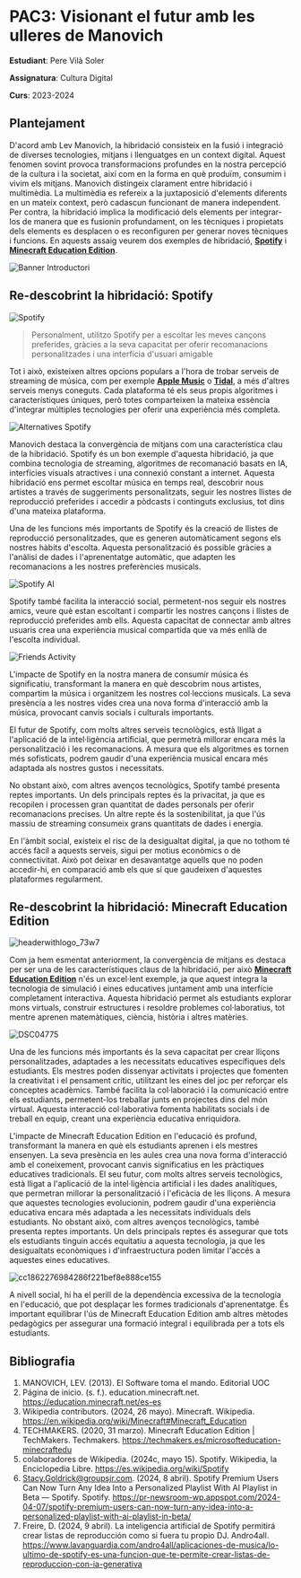 # PAC3: Visionant el futur amb les ulleres de Manovich

**Estudiant**: Pere Vilà Soler

**Assignatura**: Cultura Digital

**Curs**: 2023-2024

## Plantejament

D'acord amb Lev Manovich, la hibridació consisteix en la fusió i integració de diverses tecnologies, mitjans i llenguatges en un context digital. Aquest fenomen sovint provoca transformacions profundes en la nostra percepció de la cultura i la societat, així com en la forma en què produïm, consumim i vivim els mitjans. Manovich distingeix clarament entre hibridació i multimèdia. La multimèdia es refereix a la juxtaposició d'elements diferents en un mateix context, però cadascun funcionant de manera independent. Per contra, la hibridació implica la modificació dels elements per integrar-los de manera que es fusionin profundament, on les tècniques i propietats dels elements es desplacen o es reconfiguren per generar noves tècniques i funcions. En aquests assaig veurem dos exemples de hibridació, [**Spotify**](https://open.spotify.com/intl-es) i [**Minecraft Education Edition**](https://education.minecraft.net/es-es).

![Banner Introductori](https://github.com/PereVilaSoler/PAC3_Manovich_Reloaded_Pere_Vil-/assets/170944895/c3cb10c7-9102-44e0-a05b-33e11e2d4bb6)

## Re-descobrint la hibridació: Spotify

![Spotify](https://github.com/PereVilaSoler/PAC3_Manovich_Reloaded_Pere_Vil-/assets/170944895/7cfc7aba-5ec2-4341-a983-d78b67676304)

> Personalment, utilitzo Spotify per a escoltar les meves cançons preferides, gràcies a la seva capacitat per oferir recomanacions personalitzades i una interfícia d'usuari amigable

Tot i això, existeixen altres opcions populars a l'hora de trobar serveis de streaming de música, com per exemple [**Apple Music**](https://music.apple.com/es/browse) o [**Tidal**](https://tidal.com/), a més d'altres serveis menys coneguts. Cada plataforma té els seus propis algoritmes i característiques úniques, però totes comparteixen la mateixa essència d'integrar múltiples tecnologies per oferir una experiència més completa.

![Alternatives Spotify](https://github.com/PereVilaSoler/PAC3_Manovich_Reloaded_Pere_Vil-/assets/170944895/288659a3-4bf1-4d9a-8845-cfd4befc0611)

Manovich destaca la convergència de mitjans com una característica clau de la hibridació. Spotify és un bon exemple d'aquesta hibridació, ja que combina tecnologia de streaming, algoritmes de recomanació basats en IA, interfícies visuals atractives i una connexió constant a internet. Aquesta hibridació ens permet escoltar música en temps real, descobrir nous artistes a través de suggeriments personalitzats, seguir les nostres llistes de reproducció preferides i accedir a pòdcasts i continguts exclusius, tot dins d'una mateixa plataforma.

Una de les funcions més importants de Spotify és la creació de llistes de reproducció personalitzades, que es generen automàticament segons els nostres hàbits d'escolta. Aquesta personalització és possible gràcies a l'anàlisi de dades i l'aprenentatge automàtic, que adapten les recomanacions a les nostres preferències musicals.

![Spotify AI](https://github.com/PereVilaSoler/PAC3_Manovich_Reloaded_Pere_Vil-/assets/170944895/d306e309-582f-4e57-ad11-7e0ee0c19374)

Spotify també facilita la interacció social, permetent-nos seguir els nostres amics, veure què estan escoltant i compartir les nostres cançons i llistes de reproducció preferides amb ells. Aquesta capacitat de connectar amb altres usuaris crea una experiència musical compartida que va més enllà de l'escolta individual.

![Friends Activity](https://github.com/PereVilaSoler/PAC3_Manovich_Reloaded_Pere_Vil-/assets/170944895/eeddf489-752b-4cd7-839c-1932fe8b9032)

L'impacte de Spotify en la nostra manera de consumir música és significatiu, transformant la manera en què descobrim nous artistes, compartim la música i organitzem les nostres col·leccions musicals. La seva presència a les nostres vides crea una nova forma d'interacció amb la música, provocant canvis socials i culturals importants.

El futur de Spotify, com molts altres serveis tecnològics, està lligat a l'aplicació de la intel·ligència artificial, que permetrà millorar encara més la personalització i les recomanacions. A mesura que els algoritmes es tornen més sofisticats, podrem gaudir d'una experiència musical encara més adaptada als nostres gustos i necessitats.

No obstant això, com altres avenços tecnològics, Spotify també presenta reptes importants. Un dels principals reptes és la privacitat, ja que es recopilen i processen gran quantitat de dades personals per oferir recomanacions precises. Un altre repte és la sostenibilitat, ja que l'ús massiu de streaming consumeix grans quantitats de dades i energia.

En l'àmbit social, existeix el risc de la desigualtat digital, ja que no tothom té accés fàcil a aquests serveis, sigui per motius econòmics o de connectivitat. Això pot deixar en desavantatge aquells que no poden accedir-hi, en comparació amb els que sí que gaudeixen d'aquestes plataformes regularment.

## Re-descobrint la hibridació: Minecraft Education Edition

![headerwithlogo_73w7](https://github.com/PereVilaSoler/PAC3_Manovich_Reloaded_Pere_Vil-/assets/170944895/0c6be1ab-c5f0-4ade-a3b0-66ef1df9e6a6)

Com ja hem esmentat anteriorment, la convergència de mitjans es destaca per ser una de les característiques claus de la hibridació, per això [**Minecraft Education Edition**](https://education.minecraft.net/es-es) n'és un excel·lent exemple, ja que aquest integra la tecnologia de simulació i eines educatives juntament amb una interfície completament interactiva. Aquesta hibridació permet als estudiants explorar mons virtuals, construir estructures i resoldre problemes col·laboratius, tot mentre aprenen matemàtiques, ciència, història i altres matèries.

![DSC04775](https://github.com/PereVilaSoler/PAC3_Manovich_Reloaded_Pere_Vil-/assets/170944895/7408704c-3536-49dd-9ce3-5e91f5f66e66)

Una de les funcions més importants és la seva capacitat per crear lliçons personalitzades, adaptades a les necessitats educatives específiques dels estudiants. Els mestres poden dissenyar activitats i projectes que fomenten la creativitat i el pensament crític, utilitzant les eines del joc per reforçar els conceptes acadèmics. També facilita la col·laboració i la comunicació entre els estudiants, permetent-los treballar junts en projectes dins del món virtual. Aquesta interacció col·laborativa fomenta habilitats socials i de treball en equip, creant una experiència educativa enriquidora.

L'impacte de Minecraft Education Edition en l'educació és profund, transformant la manera en què els estudiants aprenen i els mestres ensenyen. La seva presència en les aules crea una nova forma d'interacció amb el coneixement, provocant canvis significatius en les pràctiques educatives tradicionals. El seu futur, com molts altres serveis tecnològics, està lligat a l'aplicació de la intel·ligència artificial i les dades analítiques, que permetran millorar la personalització i l'eficàcia de les lliçons. A mesura que aquestes tecnologies evolucionin, podrem gaudir d'una experiència educativa encara més adaptada a les necessitats individuals dels estudiants. No obstant això, com altres avenços tecnològics, també presenta reptes importants. Un dels principals reptes és assegurar que tots els estudiants tinguin accés equitatiu a aquesta tecnologia, ja que les desigualtats econòmiques i d'infraestructura poden limitar l'accés a aquestes eines educatives.

![cc1862276984286f221bef8e888ce155](https://github.com/PereVilaSoler/PAC3_Manovich_Reloaded_Pere_Vil-/assets/170944895/a85d1c2c-d666-408d-bb8f-16802f428def)

A nivell social, hi ha el perill de la dependència excessiva de la tecnologia en l'educació, que pot desplaçar les formes tradicionals d'aprenentatge. És important equilibrar l'ús de Minecraft Education Edition amb altres mètodes pedagògics per assegurar una formació integral i equilibrada per a tots els estudiants.

## Bibliografia

1. MANOVICH, LEV. (2013). El Software toma el mando. Editorial UOC
2. Página de inicio. (s. f.). education.minecraft.net. https://education.minecraft.net/es-es
3. Wikipedia contributors. (2024, 26 mayo). Minecraft. Wikipedia. https://en.wikipedia.org/wiki/Minecraft#Minecraft_Education
4. TECHMAKERS. (2020, 31 marzo). Minecraft Education Edition | TechMakers. Techmakers. https://techmakers.es/microsofteducation-minecraftedu
5. colaboradores de Wikipedia. (2024c, mayo 15). Spotify. Wikipedia, la Enciclopedia Libre. https://es.wikipedia.org/wiki/Spotify
6. Stacy.Goldrick@groupsjr.com. (2024, 8 abril). Spotify Premium Users Can Now Turn Any Idea Into a Personalized Playlist With AI Playlist in Beta — Spotify. Spotify. https://pr-newsroom-wp.appspot.com/2024-04-07/spotify-premium-users-can-now-turn-any-idea-into-a-personalized-playlist-with-ai-playlist-in-beta/
7. Freire, D. (2024, 9 abril). La inteligencia artificial de Spotify permitirá crear listas de reproducción como si fuera tu propio DJ. Andro4all. https://www.lavanguardia.com/andro4all/aplicaciones-de-musica/lo-ultimo-de-spotify-es-una-funcion-que-te-permite-crear-listas-de-reproduccion-con-ia-generativa

